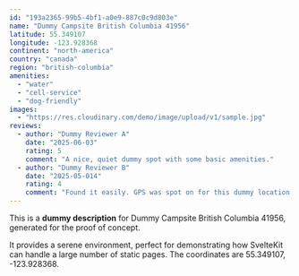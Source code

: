 ```yaml
---
id: "193a2365-99b5-4bf1-a0e9-887c0c9d803e"
name: "Dummy Campsite British Columbia 41956"
latitude: 55.349107
longitude: -123.928368
continent: "north-america"
country: "canada"
region: "british-columbia"
amenities:
  - "water"
  - "cell-service"
  - "dog-friendly"
images:
  - "https://res.cloudinary.com/demo/image/upload/v1/sample.jpg"
reviews:
  - author: "Dummy Reviewer A"
    date: "2025-06-03"
    rating: 5
    comment: "A nice, quiet dummy spot with some basic amenities."
  - author: "Dummy Reviewer B"
    date: "2025-05-014"
    rating: 4
    comment: "Found it easily. GPS was spot on for this dummy location."
---
```


This is a **dummy description** for Dummy Campsite British Columbia 41956, generated for the proof of concept.

It provides a serene environment, perfect for demonstrating how SvelteKit can handle a large number of static pages. The coordinates are 55.349107, -123.928368.
